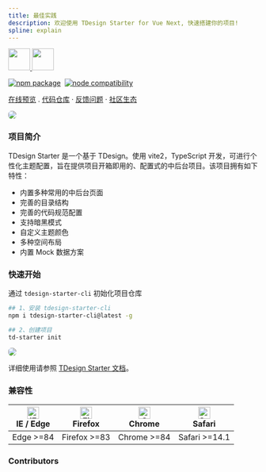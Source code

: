 ```yaml
---
title: 最佳实践
description: 欢迎使用 TDesign Starter for Vue Next, 快速搭建你的项目!
spline: explain
---
```


<p>
<a href="https://tdesign.tencent.com/starter/vue-next/" target="_blank">
<img src="https://tdesign.gtimg.com/starter/brand-logo-light.png" class="__light__" style="height:44px;margin-top:0;"/>
<img src="https://tdesign.gtimg.com/starter/brand-logo-dark.png" class="__dark__" style="height:44px;margin-top:0;"/>
</a>
</p>
<p>
  <a href="https://npmjs.com/package/vite"><img src="https://img.shields.io/npm/v/vite.svg" alt="npm package"></a>&nbsp;
  <a href="https://nodejs.org/en/about/releases/"><img src="https://img.shields.io/node/v/vite.svg" alt="node compatibility"></a>
</p>
<p>
  <a href="http://tdesign.tencent.com/starter/vue-next/">在线预览</a>
  .
  <a href="https://github.com/Tencent/tdesign-vue-next-starter">代码仓库</a>
  ·
  <a href="https://github.com/Tencent/tdesign-vue-next-starter/issues/new?assignees=&labels=&template=bug-report.zh-CN.yml&title=%5B%E7%BB%84%E4%BB%B6%E5%90%8D%E7%A7%B0%5D+%E6%8F%8F%E8%BF%B0%E9%97%AE%E9%A2%98%E7%9A%84%E6%A0%87%E9%A2%98">反馈问题</a>
  ·
  <a href="https://tdesign.tencent.com/starter/docs/vue-next/community-link">社区生态</a>
</p>
<p>
  <img src="https://tdesign.gtimg.com/starter/starter.png" style="border-radius:6px;border:1px solid var(--component-border)"/>
</p>

### 项目简介

TDesign Starter 是一个基于 TDesign。使用 vite2，TypeScript 开发，可进行个性化主题配置，旨在提供项目开箱即用的、配置式的中后台项目。该项目拥有如下特性：

- 内置多种常用的中后台页面
- 完善的目录结构
- 完善的代码规范配置
- 支持暗黑模式
- 自定义主题颜色
- 多种空间布局
- 内置 Mock 数据方案

### 快速开始

通过 `tdesign-starter-cli` 初始化项目仓库

```bash
## 1、安装 tdesign-starter-cli
npm i tdesign-starter-cli@latest -g

## 2、创建项目
td-starter init
```

<p>
  <img src="https://tdesign.gtimg.com/starter/starter-cli.png" style="border-radius:6px;border:1px solid var(--component-border)"/>
</p>

详细使用请参照 [TDesign Starter 文档](https://tdesign.tencent.com/starter/docs/vue/get-started)。

### 兼容性

| [<img src="https://tdesign.gtimg.com/docs/edge_48x48.png" alt="IE / Edge" width="24px" height="24px" />](http://godban.github.io/browsers-support-badges/)<br/> IE / Edge | [<img src="https://tdesign.gtimg.com/docs/firefox_48x48.png" alt="Firefox" width="24px" height="24px" />](http://godban.github.io/browsers-support-badges/)<br/>Firefox | [<img src="https://tdesign.gtimg.com/docs/chrome_48x48.png" alt="Chrome" width="24px" height="24px" />](http://godban.github.io/browsers-support-badges/)<br/>Chrome | [<img src="https://tdesign.gtimg.com/docs/safari_48x48.png" alt="Safari" width="24px" height="24px" />](http://godban.github.io/browsers-support-badges/)<br/>Safari |
| --- | --- | --- | --- |
| Edge >=84 | Firefox >=83 | Chrome >=84 | Safari >=14.1 |


### Contributors

<td-avatar username="pengYYYYY"></td-avatar>
<td-avatar username="uyarn"></td-avatar>
<td-avatar username="chrysalis1215"></td-avatar>
<td-avatar username="94dreamer"></td-avatar>
